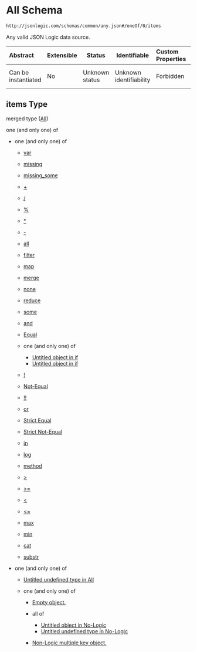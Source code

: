 # All Schema

```txt
http://jsonlogic.com/schemas/common/any.json#/oneOf/0/items
```

Any valid JSON Logic data source.


| Abstract            | Extensible | Status         | Identifiable            | Custom Properties | Additional Properties | Access Restrictions | Defined In                                                                     |
| :------------------ | ---------- | -------------- | ----------------------- | :---------------- | --------------------- | ------------------- | ------------------------------------------------------------------------------ |
| Can be instantiated | No         | Unknown status | Unknown identifiability | Forbidden         | Allowed               | none                | [one-or-more-args.json\*](common/one-or-more-args.json "open original schema") |

## items Type

merged type ([All](one-or-more-args-oneof-single-array-all.md))

one (and only one) of

-   one (and only one) of

    -   [var](all-operators-oneof-var.md "check type definition")
    -   [missing](all-operators-oneof-missing.md "check type definition")
    -   [missing_some](all-operators-oneof-missing_some.md "check type definition")
    -   [+](all-operators-oneof--4.md "check type definition")
    -   [/](all-operators-oneof--5.md "check type definition")
    -   [%](all-operators-oneof--2.md "check type definition")
    -   [\*](all-operators-oneof--3.md "check type definition")
    -   [-](all-operators-oneof--.md "check type definition")
    -   [all](all-operators-oneof-all.md "check type definition")
    -   [filter](var-oneof-filter.md "check type definition")
    -   [map](var-oneof-map.md "check type definition")
    -   [merge](var-oneof-merge.md "check type definition")
    -   [none](all-operators-oneof-none.md "check type definition")
    -   [reduce](var-oneof-reduce.md "check type definition")
    -   [some](all-operators-oneof-some.md "check type definition")
    -   [and](all-operators-oneof-and.md "check type definition")
    -   [Equal](all-operators-oneof-equal.md "check type definition")
    -   one (and only one) of

        -   [Untitled object in if](if-oneof-0.md "check type definition")
        -   [Untitled object in if](if-oneof-1.md "check type definition")
    -   [!](all-operators-oneof-.md "check type definition")
    -   [Not-Equal](all-operators-oneof-not-equal.md "check type definition")
    -   [!!](all-operators-oneof--1.md "check type definition")
    -   [or](all-operators-oneof-or.md "check type definition")
    -   [Strict Equal](all-operators-oneof-strict-equal.md "check type definition")
    -   [Strict Not-Equal](all-operators-oneof-strict-not-equal.md "check type definition")
    -   [in](all-operators-oneof-in.md "check type definition")
    -   [log](all-operators-oneof-log.md "check type definition")
    -   [method](all-operators-oneof-method.md "check type definition")
    -   [>](all-operators-oneof--8.md "check type definition")
    -   [>=](all-operators-oneof--9.md "check type definition")
    -   [&lt;](all-operators-oneof--6.md "check type definition")
    -   [&lt;=](all-operators-oneof--7.md "check type definition")
    -   [max](all-operators-oneof-max.md "check type definition")
    -   [min](all-operators-oneof-min.md "check type definition")
    -   [cat](all-operators-oneof-cat.md "check type definition")
    -   [substr](all-operators-oneof-substr.md "check type definition")
-   one (and only one) of

    -   [Untitled undefined type in All](all-types-oneof-0.md "check type definition")
    -   one (and only one) of

        -   [Empty object.](no-logic-object-oneof-empty-object.md "check type definition")
        -   all of

            -   [Untitled object in No-Logic](no-logic-object-oneof-non-logic-single-key-object-allof-0.md "check type definition")
            -   [Untitled undefined type in No-Logic](no-logic-object-oneof-non-logic-single-key-object-allof-1.md "check type definition")
        -   [Non-Logic multiple key object.](no-logic-object-oneof-non-logic-multiple-key-object.md "check type definition")
